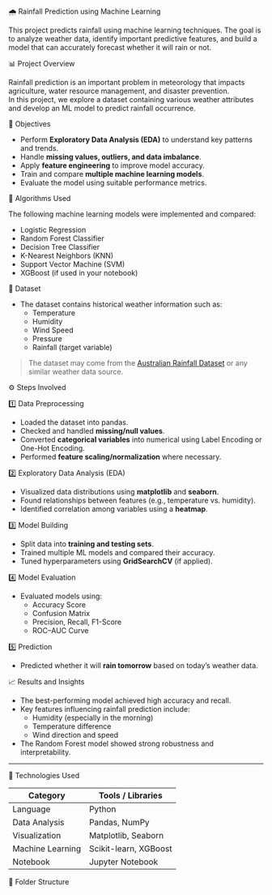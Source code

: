 🌧️ Rainfall Prediction using Machine Learning

This project predicts rainfall using machine learning techniques. The goal is to analyze weather data, identify important predictive features, and build a model that can accurately forecast whether it will rain or not.

📊 Project Overview

Rainfall prediction is an important problem in meteorology that impacts agriculture, water resource management, and disaster prevention.  
In this project, we explore a dataset containing various weather attributes and develop an ML model to predict rainfall occurrence.

 🚀 Objectives

- Perform **Exploratory Data Analysis (EDA)** to understand key patterns and trends.
- Handle **missing values, outliers, and data imbalance**.
- Apply **feature engineering** to improve model accuracy.
- Train and compare **multiple machine learning models**.
- Evaluate the model using suitable performance metrics.


 🧠 Algorithms Used

The following machine learning models were implemented and compared:

- Logistic Regression  
- Random Forest Classifier  
- Decision Tree Classifier  
- K-Nearest Neighbors (KNN)  
- Support Vector Machine (SVM)  
- XGBoost (if used in your notebook)

🧾 Dataset

- The dataset contains historical weather information such as:
  - Temperature
  - Humidity
  - Wind Speed
  - Pressure
  - Rainfall (target variable)

> The dataset may come from the [Australian Rainfall Dataset](https://www.kaggle.com/datasets/jsphyg/weather-dataset-rattle-package) or any similar weather data source.

 ⚙️ Steps Involved

 1️⃣ Data Preprocessing
- Loaded the dataset into pandas.
- Checked and handled **missing/null values**.
- Converted **categorical variables** into numerical using Label Encoding or One-Hot Encoding.
- Performed **feature scaling/normalization** where necessary.

 2️⃣ Exploratory Data Analysis (EDA)
- Visualized data distributions using **matplotlib** and **seaborn**.
- Found relationships between features (e.g., temperature vs. humidity).
- Identified correlation among variables using a **heatmap**.

 3️⃣ Model Building
- Split data into **training and testing sets**.
- Trained multiple ML models and compared their accuracy.
- Tuned hyperparameters using **GridSearchCV** (if applied).

4️⃣ Model Evaluation
- Evaluated models using:
  - Accuracy Score  
  - Confusion Matrix  
  - Precision, Recall, F1-Score  
  - ROC–AUC Curve

 5️⃣ Prediction
- Predicted whether it will **rain tomorrow** based on today’s weather data.


📈 Results and Insights

- The best-performing model achieved high accuracy and recall.
- Key features influencing rainfall prediction include:
  - Humidity (especially in the morning)
  - Temperature difference
  - Wind direction and speed
- The Random Forest model showed strong robustness and interpretability.

---

🧩 Technologies Used

| Category | Tools / Libraries |
|-----------|-------------------|
| Language | Python |
| Data Analysis | Pandas, NumPy |
| Visualization | Matplotlib, Seaborn |
| Machine Learning | Scikit-learn, XGBoost |
| Notebook | Jupyter Notebook |


 📂 Folder Structure

